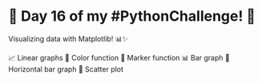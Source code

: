 # 🌟 Day 16 of my #PythonChallenge! 🐍 

Visualizing data with Matplotlib! 📊✨

📈 Linear graphs
🎨 Color function
📍 Marker function
📊 Bar graph
📏 Horizontal bar graph
🔵 Scatter plot
